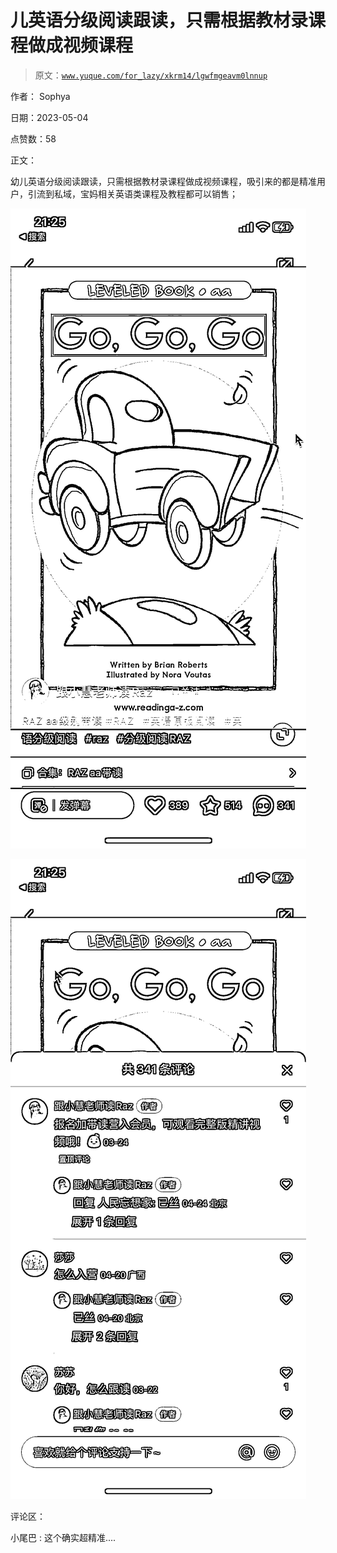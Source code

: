 # 儿英语分级阅读跟读，只需根据教材录课程做成视频课程

> 原文：[`www.yuque.com/for_lazy/xkrm14/lgwfmgeavm0lnnup`](https://www.yuque.com/for_lazy/xkrm14/lgwfmgeavm0lnnup)

作者： Sophya

日期：2023-05-04

点赞数：58

正文：

幼儿英语分级阅读跟读，只需根据教材录课程做成视频课程，吸引来的都是精准用户，引流到私域，宝妈相关英语类课程及教程都可以销售；

![](img/6dd28ca6c33b4f65ef7ee7bb216a6a0e.png)  

![](img/0441a90d0d70625763d5ea9ddcb44dcc.png)  

评论区：

小尾巴 : 这个确实超精准....



